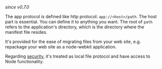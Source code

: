 _since v0.7.0_

The app protocol is defined like http protocol: `app://<host>/path`. The host part is essential. You can define it to anything you want. The root of `path` refers to the application's directory, which is the directory where the manifest file resides.

It's provided for the ease of migrating files from your web site, e.g. repackage your web site as a node-webkit application.

Regarding [security](Security), it's treated as local file protocol and have access to Node functionality. 